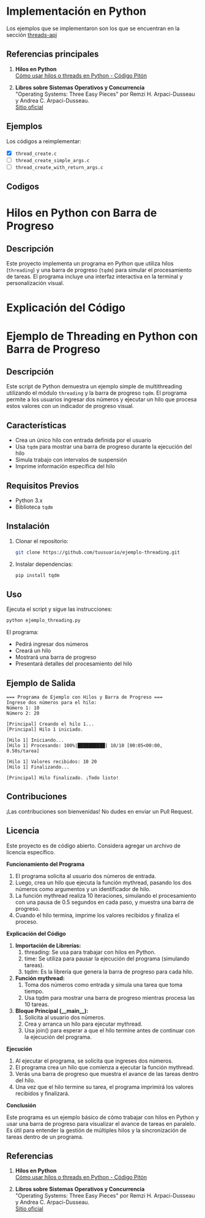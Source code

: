 # Implementación en Python

Los ejemplos que se implementaron son los que se encuentran en la sección [threads-api](../../threads-api/)

## Referencias principales
1. **Hilos en Python**  
   [Cómo usar hilos o threads en Python - Código Pitón](https://www.codigopiton.com/como-usar-hilos-o-threads-en-python/)

2. **Libros sobre Sistemas Operativos y Concurrencia**  
   "Operating Systems: Three Easy Pieces" por Remzi H. Arpaci-Dusseau y Andrea C. Arpaci-Dusseau.  
   [Sitio oficial](http://pages.cs.wisc.edu/~remzi/OSTEP/)


## Ejemplos

Los códigos a reimplementar:
- [x] `thread_create.c`
- [ ] `thread_create_simple_args.c`
- [ ] `thread_create_with_return_args.c`

## Codigos
# Hilos en Python con Barra de Progreso

## Descripción
Este proyecto implementa un programa en Python que utiliza hilos (`threading`) y una barra de progreso (`tqdm`) para simular el procesamiento de tareas. El programa incluye una interfaz interactiva en la terminal y personalización visual.

# Explicación del Código

# Ejemplo de Threading en Python con Barra de Progreso

## Descripción

Este script de Python demuestra un ejemplo simple de multithreading utilizando el módulo `threading` y la barra de progreso `tqdm`. El programa permite a los usuarios ingresar dos números y ejecutar un hilo que procesa estos valores con un indicador de progreso visual.

## Características

- Crea un único hilo con entrada definida por el usuario
- Usa `tqdm` para mostrar una barra de progreso durante la ejecución del hilo
- Simula trabajo con intervalos de suspensión
- Imprime información específica del hilo

## Requisitos Previos

- Python 3.x
- Biblioteca `tqdm`

## Instalación

1. Clonar el repositorio:
   ```bash
   git clone https://github.com/tuusuario/ejemplo-threading.git
   ```

2. Instalar dependencias:
   ```bash
   pip install tqdm
   ```

## Uso

Ejecuta el script y sigue las instrucciones:
```bash
python ejemplo_threading.py
```

El programa:
- Pedirá ingresar dos números
- Creará un hilo
- Mostrará una barra de progreso
- Presentará detalles del procesamiento del hilo

## Ejemplo de Salida
```
=== Programa de Ejemplo con Hilos y Barra de Progreso ===
Ingrese dos números para el hilo:
Número 1: 10
Número 2: 20

[Principal] Creando el hilo 1...
[Principal] Hilo 1 iniciado.

[Hilo 1] Iniciando...
[Hilo 1] Procesando: 100%|██████████| 10/10 [00:05<00:00,  0.50s/tarea]

[Hilo 1] Valores recibidos: 10 20
[Hilo 1] Finalizando...

[Principal] Hilo finalizado. ¡Todo listo!
```

## Contribuciones

¡Las contribuciones son bienvenidas! No dudes en enviar un Pull Request.

## Licencia

Este proyecto es de código abierto. Considera agregar un archivo de licencia específico.


**Funcionamiento del Programa**

1. El programa solicita al usuario dos números de entrada.
1. Luego, crea un hilo que ejecuta la función mythread, pasando los dos números como argumentos y un identificador de hilo.
1. La función mythread realiza 10 iteraciones, simulando el procesamiento con una pausa de 0.5 segundos en cada paso, y muestra una barra de progreso.
1. Cuando el hilo termina, imprime los valores recibidos y finaliza el proceso.



**Explicación del Código**

1. **Importación de Librerías:**
   1. threading: Se usa para trabajar con hilos en Python.
   1. time: Se utiliza para pausar la ejecución del programa (simulando tareas).
   1. tqdm: Es la librería que genera la barra de progreso para cada hilo.
1. **Función mythread:**
   1. Toma dos números como entrada y simula una tarea que toma tiempo.
   1. Usa tqdm para mostrar una barra de progreso mientras procesa las 10 tareas.
1. **Bloque Principal (\_\_main\_\_):**
   1. Solicita al usuario dos números.
   1. Crea y arranca un hilo para ejecutar mythread.
   1. Usa join() para esperar a que el hilo termine antes de continuar con la ejecución del programa.

**Ejecución**

1. Al ejecutar el programa, se solicita que ingreses dos números.
1. El programa crea un hilo que comienza a ejecutar la función mythread.
1. Verás una barra de progreso que muestra el avance de las tareas dentro del hilo.
1. Una vez que el hilo termine su tarea, el programa imprimirá los valores recibidos y finalizará.



**Conclusión**

Este programa es un ejemplo básico de cómo trabajar con hilos en Python y usar una barra de progreso para visualizar el avance de tareas en paralelo. Es útil para entender la gestión de múltiples hilos y la sincronización de tareas dentro de un programa.




## Referencias

1. **Hilos en Python**  
   [Cómo usar hilos o threads en Python - Código Pitón](https://www.codigopiton.com/como-usar-hilos-o-threads-en-python/)

2. **Libros sobre Sistemas Operativos y Concurrencia**  
   "Operating Systems: Three Easy Pieces" por Remzi H. Arpaci-Dusseau y Andrea C. Arpaci-Dusseau.  
   [Sitio oficial](http://pages.cs.wisc.edu/~remzi/OSTEP/)
